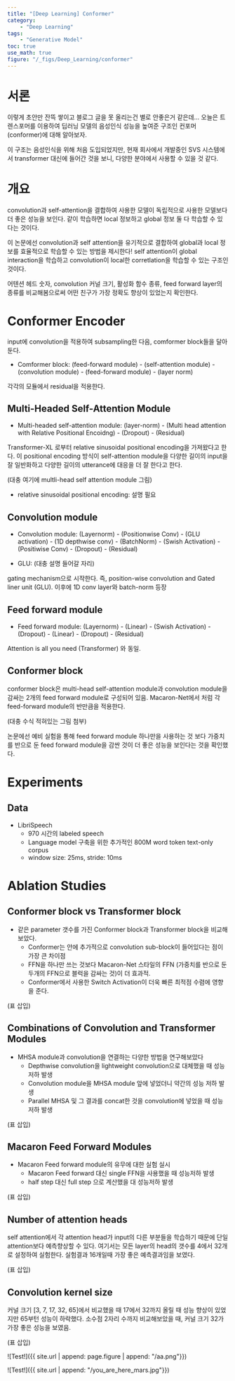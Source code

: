 ```yaml
---
title: "[Deep Learning] Conformer"
category:
    - "Deep Learning"
tags:
    - "Generative Model"
toc: true
use_math: true
figure: "/_figs/Deep_Learning/conformer"
---
```


# 서론
이렇게 초안만 잔뜩 쌓이고 블로그 글을 못 올리는건 별로 안좋은거 같은데...
오늘은 트렌스포머를 이용하여 딥러닝 모델의 음성인식 성능을 높여준 구조인 컨포머(conformer)에 대해 알아보자.

이 구조는 음성인식을 위해 처음 도입되었지만, 현재 회사에서 개발중인 SVS 시스템에서 transformer 대신에 들어간 것을 보니, 다양한 분야에서 사용할 수 있을 것 같다.

# 개요

convolution과 self-attention을 결합하여 사용한 모델이 독립적으로 사용한 모델보다 더 좋은 성능을 보인다. 같이 학습하면 local 정보하고 global 정보 둘 다 학습할 수 있다는 것이다.

이 논문에선 convolution과 self attention을 유기적으로 결합하여 global과 local 정보를 효율적으로 학습할 수 있는 방법을 제시한다! self attention이 global interaction을 학습하고 convolution이 local한 corretlation을 학습할 수 있는 구조인 것이다.

어텐션 헤드 숫자, convolution 커널 크기, 활성화 함수 종류, feed forward layer의 종류를 비교해봄으로써 어떤 친구가 가장 정확도 향상이 있었는지 확인한다.

# Conformer Encoder

input에 convolution을 적용하여 subsampling한 다음, comformer block들을 달아둔다. 

* Comformer block: (feed-forward module) - (self-attention module) - (convolution module) - (feed-forward module) - (layer norm)

각각의 모듈에서 residual을 적용한다.

## Multi-Headed Self-Attention Module

* Multi-headed self-attention module: (layer-norm) - (Multi head attention with Relative Positional Encoidng) - (Dropout) - (Residual)

Transformer-XL 로부터 relative sinusoidal positional encoding을 가져왔다고 한다. 이 positional encoding 방식이 self-attention module을 다양한 길이의 input을 잘 일반화하고 다양한 길이의 utterance에 대응을 더 잘 한다고 한다.

(대충 여기에 multli-head self attention module 그림)

* relative sinusoidal positional encoding: 설명 필요

## Convolution module

* Convolution module: (Layernorm) - (Positionwise Conv) - (GLU activation) - (1D depthwise conv) - (BatchNorm) - (Swish Activation) - (Positiwise Conv) - (Dropout) - (Residual)

* GLU: (대충 설명 들어갈 자리)

gating mechanism으로 시작한다. 즉, position-wise convolution and Gated liner unit (GLU). 이후에 1D conv layer와 batch-norm 등장

## Feed forward module

* Feed forward module: (Layernorm) - (Linear) - (Swish Activation) - (Dropout) - (Linear) - (Dropout) - (Residual)

Attention is all you need (Transformer) 와 동일.

## Conformer block

conformer block은 multi-head self-attention module과 convolution module을 감싸는 2개의 feed forward module로 구성되어 있음. Macaron-Net에서 처럼 각 feed-forward module의 반만큼을 적용한다.

(대충 수식 적혀있는 그림 첨부)

논문에선 예비 실험을 통해 feed forward module 하나만을 사용하는 것 보다 가중치를 반으로 둔 feed forward module을 감싼 것이 더 좋은 성능을 보인다는 것을 확인했다.


# Experiments

## Data

* LibriSpeech
    * 970 시간의 labeled speech
    * Language model 구축을 위한 추가적인 800M word token text-only corpus 
    * window size: 25ms, stride: 10ms

# Ablation Studies

## Conformer block vs Transformer block

* 같은 parameter 갯수를 가진 Conformer block과 Transformer block을 비교해보았다. 
  * Conformer는 안에 추가적으로 convolution sub-block이 들어있다는 점이 가장 큰 차이점
  * FFN을 하나만 쓰는 것보다 Macaron-Net 스타일의 FFN (가중치를 반으로 둔 두개의 FFN으로 블럭을 감싸는 것)이 더 효과적.
  * Conformer에서 사용한 Switch Activation이 더욱 빠른 최적점 수렴에 영향을 준다.

(표 삽입)

## Combinations of Convolution and Transformer Modules

* MHSA module과 convolution을 연결하는 다양한 방법을 연구해보았다
  * Depthwise convolution을 lightweight convolution으로 대체했을 때 성능 저하 발생
  * Convolution module을 MHSA module 앞에 넣었더니 약간의 성능 저하 발생
  * Parallel MHSA 및 그 결과를 concat한 것을 convolution에 넣었을 때 성능저하 발생

(표 삽입)

## Macaron Feed Forward Modules

* Macaron Feed forward module의 유무에 대한 실험 실시
  * Macaron Feed forward 대신 single FFN을 사용했을 때 성능저하 발생
  * half step 대신 full step 으로 계산했을 대 성능저하 발생

(표 삽입)

## Number of attention heads

self attention에서 각 attention head가 input의 다른 부분들을 학습하기 때문에 단일 attention보다 예측향상할 수 있다. 여기서는 모든 layer의 head의 갯수를 4에서 32개로 설정하여 실험한다. 실험결과 16개일때 가장 좋은 예측결과임을 보였다.

(표 삽입)

## Convolution kernel size

커널 크기 [3, 7, 17, 32, 65]에서 비교했을 때 17에서 32까지 올릴 때 성능 향상이 있었지만 65부턴 성능이 하락했다. 소수점 2자리 수까지 비교해보았을 때, 커널 크기 32가 가장 좋은 성능을 보였음. 

(표 삽입)

![Test!]({{ site.url | append: page.figure | append: "/aa.png"}})

![Test!]({{ site.url | append: "/you_are_here_mars.jpg"}})

